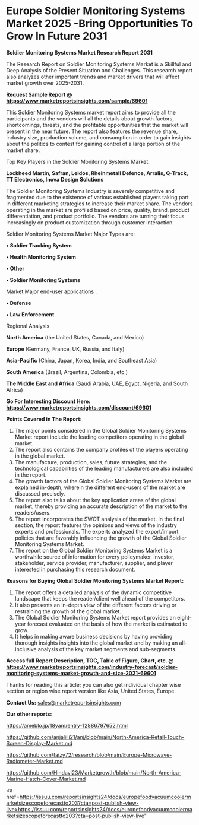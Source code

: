 # Europe Soldier Monitoring Systems Market 2025 -Bring Opportunities To Grow In Future 2031

<strong>Soldier Monitoring Systems Market Research Report 2031</strong>

The Research Report on Soldier Monitoring Systems Market is a Skillful and Deep Analysis of the Present Situation and Challenges. This research report also analyzes other important trends and market drivers that will affect market growth over 2025-2031.

<strong>Request Sample Report @ <a href=https://www.marketreportsinsights.com/sample/69601>https://www.marketreportsinsights.com/sample/69601</a></strong>

This Soldier Monitoring Systems market report aims to provide all the participants and the vendors will all the details about growth factors, shortcomings, threats, and the profitable opportunities that the market will present in the near future. The report also features the revenue share, industry size, production volume, and consumption in order to gain insights about the politics to contest for gaining control of a large portion of the market share.

Top Key Players in the Soldier Monitoring Systems Market:

<strong>Lockheed Martin, Safran, Leidos, Rheinmetall Defence, Arralis, Q-Track, TT Electronics, Inova Design Solutions</strong>

The Soldier Monitoring Systems Industry is severely competitive and fragmented due to the existence of various established players taking part in different marketing strategies to increase their market share. The vendors operating in the market are profiled based on price, quality, brand, product differentiation, and product portfolio. The vendors are turning their focus increasingly on product customization through customer interaction.

Soldier Monitoring Systems Market Major Types are:

<strong>• Soldier Tracking System

• Health Monitoring System

• Other

• Soldier Monitoring Systems</strong>

Market Major end-user applications :

<strong>• Defense

• Law Enforcement</strong>

Regional Analysis

</u><strong><b>North America</b></strong> (the United States, Canada, and Mexico)

<strong><b>Europe </b></strong>(Germany, France, UK, Russia, and Italy)

<strong><b>Asia-Pacific</b></strong> (China, Japan, Korea, India, and Southeast Asia)

<strong><b>South America</b></strong> (Brazil, Argentina, Colombia, etc.)

<strong><b>The Middle East and Africa</b></strong> (Saudi Arabia, UAE, Egypt, Nigeria, and South Africa)

<strong>Go For Interesting Discount Here: <a href=https://www.marketreportsinsights.com/discount/69601>https://www.marketreportsinsights.com/discount/69601</a></strong>

<strong>Points Covered in The Report:</strong>
<ol>
  <li>The major points considered in the Global Soldier Monitoring Systems Market report include the leading competitors operating in the global market.</li>
  <li>The report also contains the company profiles of the players operating in the global market.</li>
  <li>The manufacture, production, sales, future strategies, and the technological capabilities of the leading manufacturers are also included in the report.</li>
  <li>The growth factors of the Global Soldier Monitoring Systems Market are explained in-depth, wherein the different end-users of the market are discussed precisely.</li>
  <li>The report also talks about the key application areas of the global market, thereby providing an accurate description of the market to the readers/users.</li>
  <li>The report incorporates the SWOT analysis of the market. In the final section, the report features the opinions and views of the industry experts and professionals. The experts analyzed the export/import policies that are favorably influencing the growth of the Global Soldier Monitoring Systems Market.</li>
  <li>The report on the Global Soldier Monitoring Systems Market is a worthwhile source of information for every policymaker, investor, stakeholder, service provider, manufacturer, supplier, and player interested in purchasing this research document.</li>
</ol>
<strong>Reasons for Buying Global Soldier Monitoring Systems Market Report:</strong>

<ol>
  <li>The report offers a detailed analysis of the dynamic competitive landscape that keeps the reader/client well ahead of the competitors.</li>
  <li>It also presents an in-depth view of the different factors driving or restraining the growth of the global market.</li>
  <li>The Global Soldier Monitoring Systems Market report provides an eight-year forecast evaluated on the basis of how the market is estimated to grow.</li>
  <li>It helps in making aware business decisions by having providing thorough insights insights into the global market and by making an all-inclusive analysis of the key market segments and sub-segments.</li>
</ol>
<strong>Access full Report Description, TOC, Table of Figure, Chart, etc. @ <a href=https://www.marketreportsinsights.com/industry-forecast/soldier-monitoring-systems-market-growth-and-size-2021-69601>https://www.marketreportsinsights.com/industry-forecast/soldier-monitoring-systems-market-growth-and-size-2021-69601</a></strong>


Thanks for reading this article; you can also get individual chapter wise section or region wise report version like Asia, United States, Europe.

<strong>Contact Us:</strong>
sales@marketreportsinsights.com

<strong>Our other reports:</strong>

<a href=https://ameblo.jp/18yam/entry-12886797652.html>https://ameblo.jp/18yam/entry-12886797652.html</a>

<a href=https://github.com/anjaliiii21/anj/blob/main/North-America-Retail-Touch-Screen-Display-Market.md>https://github.com/anjaliiii21/anj/blob/main/North-America-Retail-Touch-Screen-Display-Market.md</a>

<a href=https://github.com/faizy72/research/blob/main/Europe-Microwave-Radiometer-Market.md>https://github.com/faizy72/research/blob/main/Europe-Microwave-Radiometer-Market.md</a>

<a href=https://github.com/Hindavi23/Marketgrowth/blob/main/North-America-Marine-Hatch-Cover-Market.md>https://github.com/Hindavi23/Marketgrowth/blob/main/North-America-Marine-Hatch-Cover-Market.md</a>

<a href=https://issuu.com/reportsinsights24/docs/europefoodvacuumcoolermarketsizescopeforecastto203?cta=post-publish-view-live>https://issuu.com/reportsinsights24/docs/europefoodvacuumcoolermarketsizescopeforecastto203?cta=post-publish-view-live</a>"
